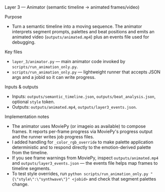 Layer 3 — Animator (semantic timeline → animated frames/video)

Purpose
- Turn a semantic timeline into a moving sequence. The animator interprets segment prompts, palettes and beat positions and emits an animated video (`outputs/animated.mp4`) plus an events file used for debugging.

Key files
- `layer_3/animator.py` — main animator code invoked by `scripts/run_animation_only.py`.
- `scripts/run_animation_only.py` — lightweight runner that accepts JSON args and a jobid so it can write progress.

Inputs & outputs
- Inputs: `outputs/semantic_timeline.json`, `outputs/beat_analysis.json`, optional `style` token.
- Outputs: `outputs/animated.mp4`, `outputs/layer3_events.json`.

Implementation notes
- The animator uses MoviePy (or imageio as available) to compose frames. It reports per-frame progress via MoviePy's  progress output and the runner writes job progress files.
- I added handling for `_color_rgb_override` to make palette application deterministic and to respond directly to the emotion-derived palette from the timeline.
- If you see frame warnings from MoviePy, inspect `outputs/animated.mp4` and `outputs/layer3_events.json` — the events file helps map frames to timeline segments.
- To test style overrides, run `python scripts/run_animation_only.py "{\"style\":\"synthwave\"}" <jobid>` and check that segment palettes change.
